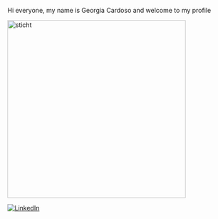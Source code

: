 Hi everyone, my name is Georgia Cardoso and welcome to my profile

<img aling="right" alt="sticht" width= "400" src="https://i.pinimg.com/originals/89/28/04/8928047925413253c6b2665a870b4846.gif">

[![LinkedIn](https://img.shields.io/badge/LinkedIn-0077B5?style=for-the-badge&logo=linkedin&logoColor=white)](https://www.linkedin.com/in/georgia-cardoso-a895161a3/)
